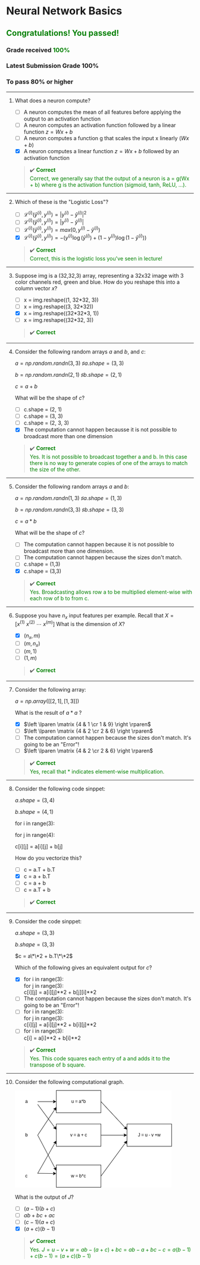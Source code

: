 # **Neural Network Basics**

## <span style="color: green;">**Congratulations! You passed!**</span>

### **Grade received** <span style="color: green;">100%</span>

### **Latest Submission Grade** 100%

### **To pass** 80% or higher

---

1. What does a neuron compute?

    - [ ] A neuron computes the mean of all features before applying the output to an activation function
    - [ ] A neuron computes an activation function followed by a linear function $z = Wx+b$
    - [ ] A neuron computes a function g that scales the input x linearly $(Wx + b)$
    - [x] A neuron computes a linear function $z = Wx + b$ followed by an activation function
    > ✔️ <spane style="color: green;">**Correct**</br>Correct, we generally say that the output of a neuron is a = g(Wx + b) where g is the activation function (sigmoid, tanh, ReLU, ...).</span>

---

2. Which of these is the "Logistic Loss"?

    - [ ] $\mathcal{L}^{(i)}(\hat{y}^{(i)}, y^{(i)}) = |y^{(i)} - \hat{y}^{(i)}|^{2}$
    - [ ] $\mathcal{L}^{(i)}(\hat{y}^{(i)}, y^{(i)}) = |y^{(i)} - \hat{y}^{(i)}|$
    - [ ] $\mathcal{L}^{(i)}(\hat{y}^{(i)}, y^{(i)}) = max(0, y^{(i)} - \hat{y}^{(i)})$
    - [x] $\mathcal{L}^{(i)}(\hat{y}^{(i)}, y^{(i)}) = -(y^{(i)} \log(\hat{y}^{(i)}) + (1-y^{(i)})\log(1-\hat{y}^{(i)}))$
    > ✔️ <spane style="color: green;">**Correct**</br>Correct, this is the logistic loss you've seen in lecture!</span>

---

3. Suppose img is a (32,32,3) array, representing a 32x32 image with 3 color channels red, green and blue. How do you reshape this into a column vector $x$?

    - [ ] x = img.reshape((1, 32\*32, 3))
    - [ ] x = img.reshape((3, 32\*32))
    - [x] x = img.reshape((32\*32\*3, 1))
    - [ ] x = img.reshape((32\*32, 3))
    > ✔️ <spane style="color: green;">**Correct**</span>

---

4. Consider the following random arrays $a$ and $b$, and $c$:

   $a = np.random.randn(3, 3) ~\sharp a.shape = (3, 3)$

   $b = np.random.randn(2, 1) ~\sharp b.shape = (2, 1)$

   $c = a + b$

   What will be the shape of $c$?

    - [ ] c.shape = (2, 1)
    - [ ] c.shape = (3, 3)
    - [ ] c.shape = (2, 3, 3)
    - [x] The computation cannot happen becausse it is not possible to broadcast more than one dimension
    > ✔️ <spane style="color: green;">**Correct**</br>Yes. It is not possible to broadcast together a and b. In this case there is no way to generate copies of one of the arrays to match the size of the other.</span>

---

5. Consider the following random arrays $a$ and $b$:

   $a = np.random.randn(1, 3) ~\sharp a.shape = (1, 3)$

   $b = np.random.randn(3, 3) ~\sharp b.shape = (3, 3)$

   $c = a * b$

   What will be the shape of $c$?

   - [ ] The computation cannot happen because it is not possible to broadcast more than one dimension.
   - [ ] The computation cannot happen because the sizes don't match.
   - [ ] c.shape = (1,3)
   - [x] c.shape = (3,3)
    > ✔️ <spane style="color: green;">**Correct**</br>Yes. Broadcasting allows row a to be multiplied element-wise with each row of b to from c.</span>

---

6. Suppose you have $n_{x}$ input features per example. Recall that $X = [x^{(1)}~x^{(2)}~\cdots~x^{(m)}]$ What is the dimension of $X$?

    - [x] $(n_x, m)$
    - [ ] $(m, n_x)$
    - [ ] $(m, 1)$
    - [ ] $(1, m)$
    > ✔️ <spane style="color: green;">**Correct**</span>

---

7. Consider the following array:

   $a = np.array([[2, 1], [1, 3]])$

   What is the result of $a*a$ ?

    - [x] $\left \lparen \matrix {4 & 1 \cr 1 & 9} \right \rparen$
    - [ ] $\left \lparen \matrix {4 & 2 \cr 2 & 6} \right \rparen$
    - [ ] The computation cannot happen because the sizes don't match. It's going to be an "Error"!
    - [ ] $\left \lparen \matrix {4 & 2 \cr 2 & 6} \right \rparen$
    > ✔️ <spane style="color: green;">**Correct**</br>Yes, recall that * indicates element-wise multiplication.</span>

---

8. Consider the following code sinppet:

   $a.shape = (3, 4)$

   $b.shape = (4, 1)$

   for i in range(3):

   for j in range(4):

   c[i][j] = a[i][j] + b[j]

    How do you vectorize this?

    - [ ] c = a.T + b.T
    - [x] c = a + b.T
    - [ ] c = a + b
    - [ ] c = a.T + b
    > ✔️ <spane style="color: green;">**Correct**</span>

---

9. Consider the code sinppet:

   $a.shape = (3, 3)$

   $b.shape = (3, 3)$

   $c = a\*\*2 + b.T\*\*2$

   Which of the following gives an equivalent output for $c$?

   - [x] for i in range(3):</br>
   for j in range(3):</br>
   c[i][j] = a[i][j]\*\*2 + b[j][i]\*\*2
   - [ ] The computation cannot happen because the sizes don't match. It's going to be an "Error"!
   - [ ] for i in range(3):</br>
   for j in range(3):</br>
   c[i][j] = a[i][j]\*\*2 + b[i][j]\*\*2
   - [ ] for i in range(3):</br>
   c[i] = a[i]\*\*2 + b[i]\*\*2
    > ✔️ <spane style="color: green;">**Correct**</br>Yes. This code squares each entry of a and adds it to the transpose of b square.</span>

---

10. Consider the following computational graph.

    ![q10.png](img/q10.png)

    What is the output of $J$?

    - [ ] $(a-1)(b+c)$
    - [ ] $ab+bc+ac$
    - [ ] $(c-1)(a+c)$
    - [x] $(a+c)(b-1)$
    > ✔️ <spane style="color: green;">**Correct**</br>Yes. $J=u-v+w=ab-(a+c)+bc=ab-a+bc-c=a(b-1)+c(b-1)=(a+c)(b-1)$</span>
